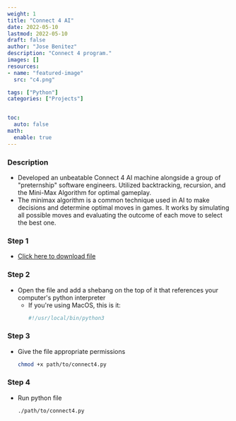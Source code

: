 ```yaml
---
weight: 1
title: "Connect 4 AI"
date: 2022-05-10
lastmod: 2022-05-10
draft: false
author: "Jose Benitez"
description: "Connect 4 program."
images: []
resources:
- name: "featured-image"
  src: "c4.png"

tags: ["Python"]
categories: ["Projects"]


toc:
  auto: false
math:
  enable: true
---
```


### Description
- Developed an unbeatable Connect 4 AI machine alongside a group of "preternship" software engineers. Utilized backtracking, recursion, and the Mini-Max Algorithm for optimal gameplay.
- The minimax algorithm is a common technique used in AI to make decisions and determine optimal moves in games. It works by simulating all possible moves and evaluating the outcome of each move to select the best one. 

### Step 1
  - [Click here to download file](https://minhaskamal.github.io/DownGit/#/home?url=https://github.com/jbenite2/Connect4/blob/master/connect4.py)

### Step 2
  -  Open the file and add a shebang on the top of it that references your computer's python interpreter
     - If you're using MacOS, this is it:
       ```python
       #!/usr/local/bin/python3
       ```

### Step 3
  - Give the file appropriate permissions

      ```bash
      chmod +x path/to/connect4.py
      ```

### Step 4
  - Run python file

      ```bash
      ./path/to/connect4.py
      ```